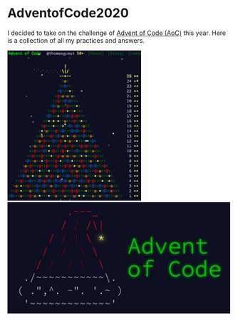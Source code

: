 # AdventofCode2020


I decided to take on the challenge of [Advent of Code (AoC)](https://adventofcode.com/) this year. Here is a collection of all my practices and answers.<br>

<p float="left">
  <img src="Images/advent-of-code.png" width="300" />
  <img src="Images/advent-of-code.jpeg" width="500" /> 
</p>

